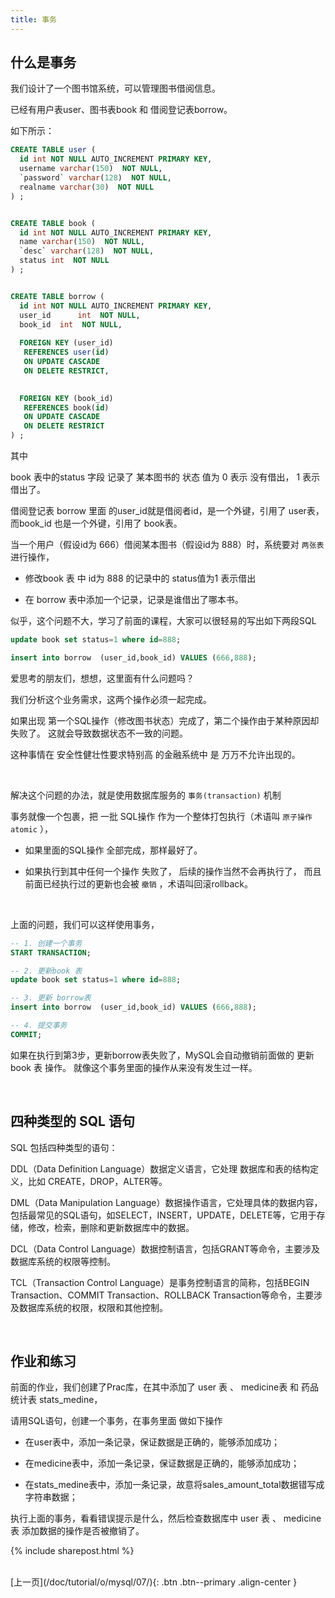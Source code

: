```yaml
---
title: 事务
---
```



## 什么是事务


我们设计了一个图书馆系统，可以管理图书借阅信息。


已经有用户表user、图书表book 和 借阅登记表borrow。

如下所示：


```sql
CREATE TABLE user (
  id int NOT NULL AUTO_INCREMENT PRIMARY KEY,
  username varchar(150)  NOT NULL,
  `password` varchar(128)  NOT NULL,
  realname varchar(30)  NOT NULL
) ;


CREATE TABLE book (
  id int NOT NULL AUTO_INCREMENT PRIMARY KEY,
  name varchar(150)  NOT NULL,
  `desc` varchar(128)  NOT NULL,
  status int  NOT NULL
) ;


CREATE TABLE borrow (
  id int NOT NULL AUTO_INCREMENT PRIMARY KEY,
  user_id      int  NOT NULL,
  book_id  int  NOT NULL,
  
  FOREIGN KEY (user_id)
   REFERENCES user(id)
   ON UPDATE CASCADE
   ON DELETE RESTRICT,

  
  FOREIGN KEY (book_id)
   REFERENCES book(id)
   ON UPDATE CASCADE
   ON DELETE RESTRICT
) ;
```

其中

book 表中的status 字段 记录了 某本图书的 状态 值为 0 表示 没有借出， 1 表示借出了。

借阅登记表 borrow 里面 的user_id就是借阅者id，是一个外键，引用了 user表， 而book_id 也是一个外键，引用了 book表。

当一个用户（假设id为 666）借阅某本图书（假设id为 888）时，系统要对 ```两张表``` 进行操作，

- 修改book 表 中 id为 888 的记录中的 status值为1 表示借出

- 在 borrow 表中添加一个记录，记录是谁借出了哪本书。


似乎，这个问题不大，学习了前面的课程，大家可以很轻易的写出如下两段SQL

```sql
update book set status=1 where id=888;

insert into borrow  (user_id,book_id) VALUES (666,888);
```

爱思考的朋友们，想想，这里面有什么问题吗？


我们分析这个业务需求，这两个操作必须一起完成。

如果出现 第一个SQL操作（修改图书状态）完成了，第二个操作由于某种原因却失败了。 这就会导致数据状态不一致的问题。

这种事情在 安全性健壮性要求特别高 的金融系统中 是 万万不允许出现的。

<br>

解决这个问题的办法，就是使用数据库服务的  ```事务(transaction)``` 机制

事务就像一个包裹，把 一批 SQL操作 作为一个整体打包执行（术语叫 ```原子操作atomic``` ），

- 如果里面的SQL操作 全部完成，那样最好了。

- 如果执行到其中任何一个操作 失败了， 后续的操作当然不会再执行了， 而且前面已经执行过的更新也会被 ```撤销``` ，术语叫回滚rollback。

<br>

上面的问题，我们可以这样使用事务，

```sql
-- 1. 创建一个事务
START TRANSACTION;

-- 2. 更新book 表
update book set status=1 where id=888;

-- 3. 更新 borrow表
insert into borrow  (user_id,book_id) VALUES (666,888);

-- 4. 提交事务
COMMIT;
```

如果在执行到第3步，更新borrow表失败了，MySQL会自动撤销前面做的 更新book 表 操作。 就像这个事务里面的操作从来没有发生过一样。



<br>



## 四种类型的 SQL 语句

SQL 包括四种类型的语句：

DDL（Data Definition Language）数据定义语言，它处理 数据库和表的结构定义，比如 CREATE，DROP，ALTER等。

DML（Data Manipulation Language）数据操作语言，它处理具体的数据内容，包括最常见的SQL语句，如SELECT，INSERT，UPDATE，DELETE等，它用于存储，修改，检索，删除和更新数据库中的数据。

DCL（Data Control Language）数据控制语言，包括GRANT等命令，主要涉及数据库系统的权限等控制。

TCL（Transaction Control Language）是事务控制语言的简称，包括BEGIN Transaction、COMMIT Transaction、ROLLBACK Transaction等命令，主要涉及数据库系统的权限，权限和其他控制。

<br>

## 作业和练习

前面的作业，我们创建了Prac库，在其中添加了 user 表 、 medicine表 和 药品统计表 stats_medine，

请用SQL语句，创建一个事务，在事务里面 做如下操作

- 在user表中，添加一条记录，保证数据是正确的，能够添加成功；

- 在medicine表中，添加一条记录，保证数据是正确的，能够添加成功；

- 在stats_medine表中，添加一条记录，故意将sales_amount_total数据错写成字符串数据；

执行上面的事务，看看错误提示是什么，然后检查数据库中  user 表 、 medicine表 添加数据的操作是否被撤销了。


{% include sharepost.html %}


<br>
[上一页](/doc/tutorial/o/mysql/07/){: .btn .btn--primary .align-center }
